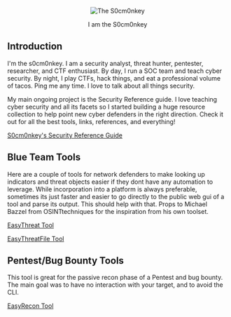 <p align="center">
  <img src="https://github.com/s0cm0nkey/s0cm0nkey.github.io/blob/main/proxy-image.jpeg" alt="The S0cm0nkey"/>
</p>
<p style="text-align:center">I am the S0cm0nkey</p>

## Introduction
I'm the s0cm0nkey. I am a security analyst, threat hunter, pentester, researcher, and CTF enthusiast. By day, I run a SOC team and teach cyber security. By night, I play CTFs, hack things, and eat a professional volume of tacos. Ping me any time. I love to talk about all things security. 

My main ongoing project is the Security Reference guide. I love teaching cyber security and all its facets so I started  building a huge resource collection to help point new cyber defenders in the right direction.
Check it out for all the best tools, links, references, and everything!

[S0cm0nkey's Security Reference Guide](https://s0cm0nkey.gitbook.io/s0cm0nkeys-security-reference-guide/)

## Blue Team Tools
Here are a couple of tools for network defenders to make looking up indicators and threat objects easier if they dont have any automation to leverage. While incorporation into a platform is always preferable, sometimes its just faster and easier to go directly to the public web gui of a tool and parse its output. This should help with that. Props to Michael Bazzel from OSINTtechniques for the inspiration from his own toolset.

[EasyThreat Tool](EasyThreat.html)

[EasyThreatFile Tool](EasyThreatFile.html)

## Pentest/Bug Bounty Tools
This tool is great for the passive recon phase of a Pentest and bug bounty. The main goal was to have no interaction with your target, and to avoid the CLI.

[EasyRecon Tool](EasyRecon.html)
